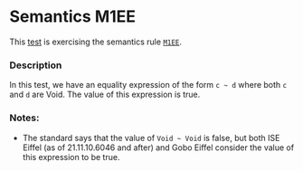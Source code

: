 # Semantics M1EE

This [test](.) is exercising the semantics rule [`M1EE`](../Readme.md).

### Description

In this test, we have an equality expression of the form `c ~ d` where both `c` and `d` are Void. The value of this expression is true.

### Notes:

* The standard says that the value of `Void ~ Void` is false, but both ISE Eiffel (as of 21.11.10.6046 and after) and Gobo Eiffel consider the value of this expression to be true.
